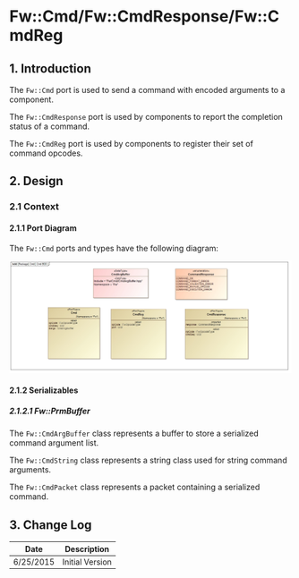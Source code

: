 <title>Fw::Cmd/Fw::CmdResponse/Fw::CmdReg Port SDD</title>

# Fw::Cmd/Fw::CmdResponse/Fw::CmdReg

## 1. Introduction

The `Fw::Cmd` port is used to send a command with encoded arguments to a component.

The `Fw::CmdResponse` port is used by components to report the completion status of a command.

The `Fw::CmdReg` port is used by components to register their set of command opcodes.

## 2. Design

### 2.1 Context

#### 2.1.1 Port Diagram

The `Fw::Cmd` ports and types have the following diagram:

![`Fw::Cmd` Diagram](img/CmdBDD.jpg "Fw::Cmd")

#### 2.1.2 Serializables

##### 2.1.2.1 Fw::PrmBuffer

The `Fw::CmdArgBuffer` class represents a buffer to store a serialized command argument list.

The `Fw::CmdString` class represents a string class used for string command arguments.

The `Fw::CmdPacket` class represents a packet containing a serialized command.


## 3. Change Log

Date | Description
---- | -----------
6/25/2015 |  Initial Version



